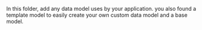 In this folder, add any data model uses by your application.
you also found a template model to easily create your own custom data model and a base model.